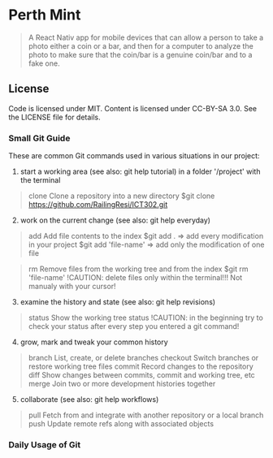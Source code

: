 # Perth Mint
>   A React Nativ app for mobile devices that can allow a person to take a photo either a coin or a bar, and then for a computer to analyze the photo to make sure that the coin/bar is a genuine coin/bar and to a fake one.


## License

Code is licensed under MIT. Content is licensed under CC-BY-SA 3.0. See the LICENSE file for details.


### Small Git Guide

These are common Git commands used in various situations in our project:

1. start a working area (see also: git help tutorial) in a folder '/project' with the terminal
>   clone      Clone a repository into a new directory
$git clone https://github.com/RailingResi/ICT302.git

2. work on the current change (see also: git help everyday)
>   add        Add file contents to the index
$git add . => add every modification in your project
$git add 'file-name' => add only the modification of one file

>   rm         Remove files from the working tree and from the index 
$git rm 'file-name'
!CAUTION: delete files only within the terminal!!! Not manualy with your cursor!

3. examine the history and state (see also: git help revisions)
>   status     Show the working tree status !CAUTION: in the beginning try to check your status after every step you entered a git command!

4. grow, mark and tweak your common history
>   branch     List, create, or delete branches
>   checkout   Switch branches or restore working tree files
>   commit     Record changes to the repository
>   diff       Show changes between commits, commit and working tree, etc
>   merge      Join two or more development histories together

5.  collaborate (see also: git help workflows)
>   pull       Fetch from and integrate with another repository or a local branch
>   push       Update remote refs along with associated objects

### Daily Usage of Git
